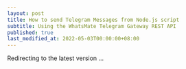 ```yaml
---
layout: post
title: How to send Telegram Messages from Node.js script
subtitle: Using the WhatsMate Telegram Gateway REST API
published: true
last_modified_at: 2022-05-03T00:00:00+08:00
---
```



<script>
    function pageRedirect() {
        window.location.replace("/2022-06-16-send-telegram-message-nodejs/");
    }      
    setTimeout("pageRedirect()", 1000);
</script>

Redirecting to the latest version ...
